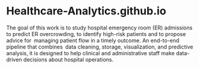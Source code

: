 # Healthcare-Analytics.github.io
The goal of this work is to study hospital emergency room (ER) admissions to predict ER overcrowding, to identify high-risk patients and to propose advice for managing patient flow in a timely outcome. An end-to-end pipeline that combines data cleaning, storage, visualization, and predictive analysis, it is designed to help clinical and administrative staff make data-driven decisions about hospital operations.
